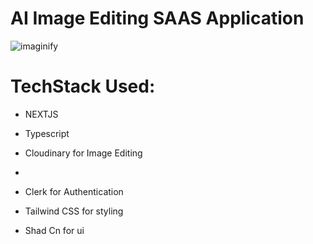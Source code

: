 <h1> AI Image Editing SAAS Application</h1>

<img alt="imaginify" src="/ai-imaginify/ai-imaginify-app/public/assets/images/image_editor.png">

<h1> TechStack Used:</h1>

<ul>
<li>
<p>NEXTJS</p>
</li>
<li>
<p>Typescript</p>
</li>
<li>
<p>Cloudinary for Image Editing</p>
</li>
<li>
<p></p>
</li>
<li>
<p>Clerk for Authentication</p>
</li>
<li>
<p>Tailwind CSS for styling</p>
</li>
<li>
<p>Shad Cn for ui</p>
</li>
</ul>

